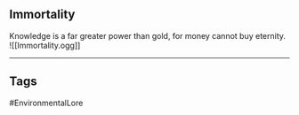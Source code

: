 ## Immortality
Knowledge is a far greater power than gold, for money cannot buy eternity.
![[Immortality.ogg]]

---
## Tags
#EnvironmentalLore 